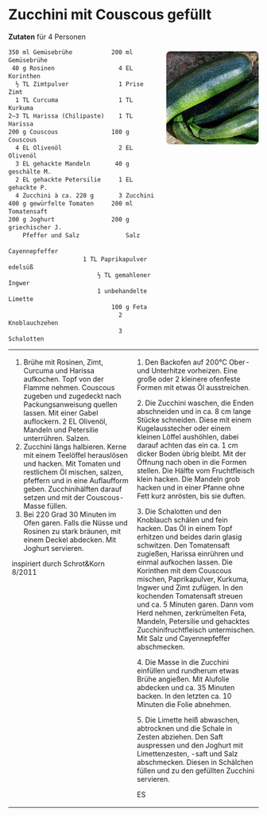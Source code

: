 Zucchini mit Couscous gefüllt
=================

<img align='right' style="margin:5ex 0 1ex 1em;border-radius:8px" width="37%" src="images/Zucchini.jpg">

**Zutaten** für 4 Personen
```
350 ml Gemüsebrühe           200 ml Gemüsebrühe
 40 g Rosinen                  4 EL Korinthen
  ½ TL Zimtpulver              1 Prise Zimt
  1 TL Curcuma                 1 TL Kurkuma
2–3 TL Harissa (Chilipaste)    1 TL Harissa
200 g Couscous               180 g Couscous
  4 EL Olivenöl                2 EL Olivenöl
  3 EL gehackte Mandeln       40 g geschälte M.
  2 EL gehackte Petersilie     1 EL gehackte P.
  4 Zucchini à ca. 220 g       3 Zucchini
400 g gewürfelte Tomaten     200 ml Tomatensaft
200 g Joghurt                200 g griechischer J.
    Pfeffer und Salz             Salz
                                 Cayennepfeffer
                     1 TL Paprikapulver edelsüß
                         ½ TL gemahlener Ingwer
                         1 unbehandelte Limette
                             100 g Feta
                               2 Knoblauchzehen
                               3 Schalotten
```

<table><tr><td valign=top width=50%>
<ol><li>Brühe mit Rosinen, Zimt, Curcuma und Harissa aufkochen. Topf von der Flamme nehmen. Couscous zugeben und zugedeckt nach Packungsanweisung quellen lassen. Mit einer Gabel auflockern. 2 EL Olivenöl, Mandeln und Petersilie unterrühren. Salzen.  
<li>Zucchini längs halbieren. Kerne mit einem Teelöffel herauslösen und hacken. Mit Tomaten und restlichem Öl mischen, salzen, pfeffern und in eine Auflaufform geben. Zucchinihälften darauf setzen und mit der Couscous-Masse füllen.  
<li>Bei 220 Grad 30 Minuten im Ofen garen. Falls die Nüsse und Rosinen zu stark bräunen, mit einem Deckel abdecken. Mit Joghurt servieren.
</ol>
<p>inspiriert durch Schrot&Korn 8/2011
<td valign=top>
<p>1. Den Backofen auf 200°C Ober- und Unterhitze vorheizen. Eine große oder 2 kleinere ofenfeste Formen mit etwas Öl ausstreichen.  
<p>2. Die Zucchini waschen, die Enden abschneiden und in ca. 8 cm lange Stücke schneiden. Diese mit einem Kugelausstecher oder einem kleinen Löffel aushöhlen, dabei darauf achten das ein ca. 1 cm dicker Boden übrig bleibt. Mit der Öffnung nach oben in die Formen stellen. Die Hälfte vom Fruchtfleisch klein hacken. Die Mandeln grob hacken und in einer Pfanne ohne Fett kurz anrösten, bis sie duften.  
<p>3. Die Schalotten und den Knoblauch schälen und fein hacken. Das Öl in einem Topf erhitzen und beides darin glasig schwitzen. Den Tomatensaft zugießen, Harissa einrühren und einmal aufkochen lassen. Die Korinthen mit dem Couscous mischen, Paprikapulver, Kurkuma, Ingwer und Zimt zufügen. In den kochenden Tomatensaft streuen und ca. 5 Minuten garen. Dann vom Herd nehmen, zerkrümelten Feta, Mandeln, Petersilie und gehacktes Zucchinifruchtfleisch untermischen. Mit Salz und Cayennepfeffer abschmecken.
<p>4. Die Masse in die Zucchini einfüllen und rundherum etwas Brühe angießen. Mit Alufolie abdecken und ca. 35 Minuten backen. In den letzten ca. 10 Minuten die Folie abnehmen.  
<p>5. Die Limette heiß abwaschen, abtrocknen und die Schale in Zesten abziehen. Den Saft auspressen und den Joghurt mit Limettenzesten, -saft und Salz abschmecken. Diesen in Schälchen füllen und zu den gefüllten Zucchini servieren.
<p>ES
</td>
</tr>
</table>

